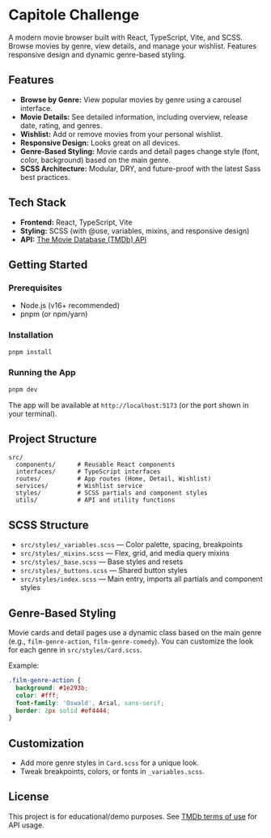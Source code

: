 # Capitole Challenge

A modern movie browser built with React, TypeScript, Vite, and SCSS. Browse movies by genre, view details, and manage your wishlist. Features responsive design and dynamic genre-based styling.

## Features

- **Browse by Genre:** View popular movies by genre using a carousel interface.
- **Movie Details:** See detailed information, including overview, release date, rating, and genres.
- **Wishlist:** Add or remove movies from your personal wishlist.
- **Responsive Design:** Looks great on all devices.
- **Genre-Based Styling:** Movie cards and detail pages change style (font, color, background) based on the main genre.
- **SCSS Architecture:** Modular, DRY, and future-proof with the latest Sass best practices.

## Tech Stack

- **Frontend:** React, TypeScript, Vite
- **Styling:** SCSS (with @use, variables, mixins, and responsive design)
- **API:** [The Movie Database (TMDb) API](https://www.themoviedb.org/documentation/api)

## Getting Started

### Prerequisites
- Node.js (v16+ recommended)
- pnpm (or npm/yarn)

### Installation
```bash
pnpm install
```

### Running the App
```bash
pnpm dev
```

The app will be available at `http://localhost:5173` (or the port shown in your terminal).

## Project Structure

```
src/
  components/      # Reusable React components
  interfaces/      # TypeScript interfaces
  routes/          # App routes (Home, Detail, Wishlist)
  services/        # Wishlist service
  styles/          # SCSS partials and component styles
  utils/           # API and utility functions
```

## SCSS Structure
- `src/styles/_variables.scss` — Color palette, spacing, breakpoints
- `src/styles/_mixins.scss` — Flex, grid, and media query mixins
- `src/styles/_base.scss` — Base styles and resets
- `src/styles/_buttons.scss` — Shared button styles
- `src/styles/index.scss` — Main entry, imports all partials and component styles

## Genre-Based Styling

Movie cards and detail pages use a dynamic class based on the main genre (e.g., `film-genre-action`, `film-genre-comedy`). You can customize the look for each genre in `src/styles/Card.scss`.

Example:
```scss
.film-genre-action {
  background: #1e293b;
  color: #fff;
  font-family: 'Oswald', Arial, sans-serif;
  border: 2px solid #ef4444;
}
```

## Customization
- Add more genre styles in `Card.scss` for a unique look.
- Tweak breakpoints, colors, or fonts in `_variables.scss`.

## License

This project is for educational/demo purposes. See [TMDb terms of use](https://www.themoviedb.org/terms-of-use) for API usage.
